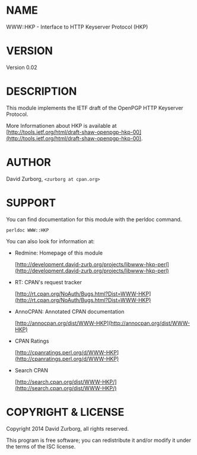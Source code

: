 # NAME

WWW::HKP - Interface to HTTP Keyserver Protocol (HKP)

# VERSION

Version 0.02

# DESCRIPTION

This module implements the IETF draft of the OpenPGP HTTP Keyserver Protocol.

More Informationen about HKP is available at [http://tools.ietf.org/html/draft-shaw-openpgp-hkp-00](http://tools.ietf.org/html/draft-shaw-openpgp-hkp-00).

# AUTHOR

David Zurborg, `<zurborg at cpan.org>`

# SUPPORT

You can find documentation for this module with the perldoc command.

    perldoc WWW::HKP

You can also look for information at:

- Redmine: Homepage of this module

    [http://development.david-zurb.org/projects/libwww-hkp-perl](http://development.david-zurb.org/projects/libwww-hkp-perl)

- RT: CPAN's request tracker

    [http://rt.cpan.org/NoAuth/Bugs.html?Dist=WWW-HKP](http://rt.cpan.org/NoAuth/Bugs.html?Dist=WWW-HKP)

- AnnoCPAN: Annotated CPAN documentation

    [http://annocpan.org/dist/WWW-HKP](http://annocpan.org/dist/WWW-HKP)

- CPAN Ratings

    [http://cpanratings.perl.org/d/WWW-HKP](http://cpanratings.perl.org/d/WWW-HKP)

- Search CPAN

    [http://search.cpan.org/dist/WWW-HKP/](http://search.cpan.org/dist/WWW-HKP/)

# COPYRIGHT & LICENSE

Copyright 2014 David Zurborg, all rights reserved.

This program is free software; you can redistribute it and/or modify it under the terms of the ISC license.
